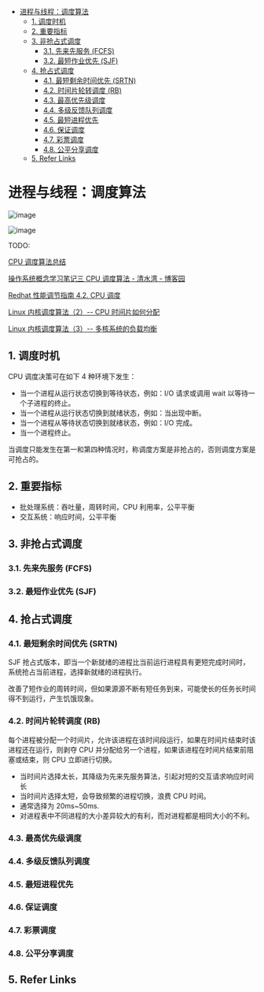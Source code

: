 - [进程与线程：调度算法](#进程与线程调度算法)
  - [1. 调度时机](#1-调度时机)
  - [2. 重要指标](#2-重要指标)
  - [3. 非抢占式调度](#3-非抢占式调度)
    - [3.1. 先来先服务 (FCFS)](#31-先来先服务-fcfs)
    - [3.2. 最短作业优先 (SJF)](#32-最短作业优先-sjf)
  - [4. 抢占式调度](#4-抢占式调度)
    - [4.1. 最短剩余时间优先 (SRTN)](#41-最短剩余时间优先-srtn)
    - [4.2. 时间片轮转调度 (RB)](#42-时间片轮转调度-rb)
    - [4.3. 最高优先级调度](#43-最高优先级调度)
    - [4.4. 多级反馈队列调度](#44-多级反馈队列调度)
    - [4.5. 最短进程优先](#45-最短进程优先)
    - [4.6. 保证调度](#46-保证调度)
    - [4.7. 彩票调度](#47-彩票调度)
    - [4.8. 公平分享调度](#48-公平分享调度)
  - [5. Refer Links](#5-refer-links)

# 进程与线程：调度算法

![image](http://otaivnlxc.bkt.clouddn.com/jpg/2018/7/13/b15a3b5db0847dbbd1500bd196dce32a.jpg)

![image](http://otaivnlxc.bkt.clouddn.com/jpg/2018/7/13/636f578ffa47a779ba70d019e268fe1b.jpg)

TODO:

[CPU 调度算法总结](https://blog.csdn.net/u013616945/article/details/69569267)

[操作系统概念学习笔记三 CPU 调度算法 - 清水湾 - 博客园](https://www.cnblogs.com/wangtianxj/archive/2009/07/16/1525128.html)

[Redhat 性能调节指南 4.2. CPU 调度](https://access.redhat.com/documentation/zh-cn/red_hat_enterprise_linux/6/html/performance_tuning_guide/s-cpu-scheduler)

[Linux 内核调度算法（2）-- CPU 时间片如何分配](https://blog.csdn.net/russell_tao/article/details/7103012)

[Linux 内核调度算法（3）-- 多核系统的负载均衡](https://blog.csdn.net/russell_tao/article/details/7102297)

## 1. 调度时机

CPU 调度决策可在如下 4 种环境下发生：
- 当一个进程从运行状态切换到等待状态，例如：I/O 请求或调用 wait 以等待一个子进程的终止。
- 当一个进程从运行状态切换到就绪状态，例如：当出现中断。
- 当一个进程从等待状态切换到就绪状态，例如：I/O 完成。
- 当一个进程终止。

当调度只能发生在第一和第四种情况时，称调度方案是非抢占的，否则调度方案是可抢占的。

## 2. 重要指标

- 批处理系统：吞吐量，周转时间，CPU 利用率，公平平衡
- 交互系统：响应时间，公平平衡

## 3. 非抢占式调度

### 3.1. 先来先服务 (FCFS)

### 3.2. 最短作业优先 (SJF)

## 4. 抢占式调度

### 4.1. 最短剩余时间优先 (SRTN)

SJF 抢占式版本，即当一个新就绪的进程比当前运行进程具有更短完成时间时，系统抢占当前进程，选择新就绪的进程执行。

改善了短作业的周转时间，但如果源源不断有短任务到来，可能使长的任务长时间得不到运行，产生饥饿现象。

### 4.2. 时间片轮转调度 (RB)

每个进程被分配一个时间片，允许该进程在该时间段运行，如果在时间片结束时该进程还在运行，则剥夺 CPU 并分配给另一个进程，如果该进程在时间片结束前阻塞或结束，则 CPU 立即进行切换。

- 当时间片选择太长，其降级为先来先服务算法，引起对短的交互请求响应时间长
- 当时间片选择太短，会导致频繁的进程切换，浪费 CPU 时间。
- 通常选择为 20ms~50ms.
- 对进程表中不同进程的大小差异较大的有利，而对进程都是相同大小的不利。

### 4.3. 最高优先级调度

### 4.4. 多级反馈队列调度

### 4.5. 最短进程优先

### 4.6. 保证调度

### 4.7. 彩票调度

### 4.8. 公平分享调度

## 5. Refer Links

